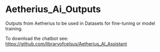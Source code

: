 # Aetherius_Ai_Outputs
Outputs from Aetherius to be used in Datasets for fine-tuning or model training.

To download the chatbot see: https://github.com/libraryofcelsus/Aetherius_AI_Assistant
